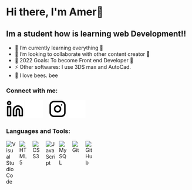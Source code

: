 # Hi there, I'm Amer👋 

## Im a student how is learning web Development!!

- 🌱 I’m currently learning everything 🤣
- 👯 I’m looking to collaborate with other content creator 🤝
- 🥅 2022 Goals: To become Front end Developer 💪
- ⚡ Other softwares: I use 3DS max and AutoCad. 
- 🐝 I love bees. bee


### Connect with me:

[![website](./img/linkedin-light.svg)](https://www.linkedin.com/in/amer-cengic-2b890a204/)
[![website](./img/linkedin-dark.svg)](https://www.linkedin.com/in/amer-cengic-2b890a204/)
&nbsp;&nbsp;
[![website](./img/instagram-light.svg)](https://www.instagram.com/amer.cengic/?hl=en)
[![website](./img/instagram-dark.svg)](https://www.instagram.com/amer.cengic/?hl=en)

### Languages and Tools:
<img align="left" alt="Visual Studio Code" width="26px" src="https://cdn.jsdelivr.net/gh/devicons/devicon/icons/vscode/vscode-original.svg" style="padding-right:10px;" />
<img align="left" alt="HTML5" width="26px" src="https://cdn.jsdelivr.net/gh/devicons/devicon/icons/html5/html5-original.svg" style="padding-right:10px;" />
<img align="left" alt="CSS3" width="26px" src="https://cdn.jsdelivr.net/gh/devicons/devicon/icons/css3/css3-original.svg" style="padding-right:10px;" />
<img align="left" alt="JavaScript" width="26px" src="https://cdn.jsdelivr.net/gh/devicons/devicon/icons/javascript/javascript-original.svg" style="padding-right:10px;" />
<img align="left" alt="MySQL" width="26px" src="https://cdn.jsdelivr.net/gh/devicons/devicon/icons/mysql/mysql-original.svg" style="padding-right:10px;" />
<img align="left" alt="Git" width="26px" src="https://cdn.jsdelivr.net/gh/devicons/devicon/icons/git/git-original.svg" style="padding-right:10px;" />
<img align="left" alt="GitHub" width="26px" src="https://user-images.githubusercontent.com/3369400/139447912-e0f43f33-6d9f-45f8-be46-2df5bbc91289.png" style="padding-right:10px;" />


<br />
<br />
